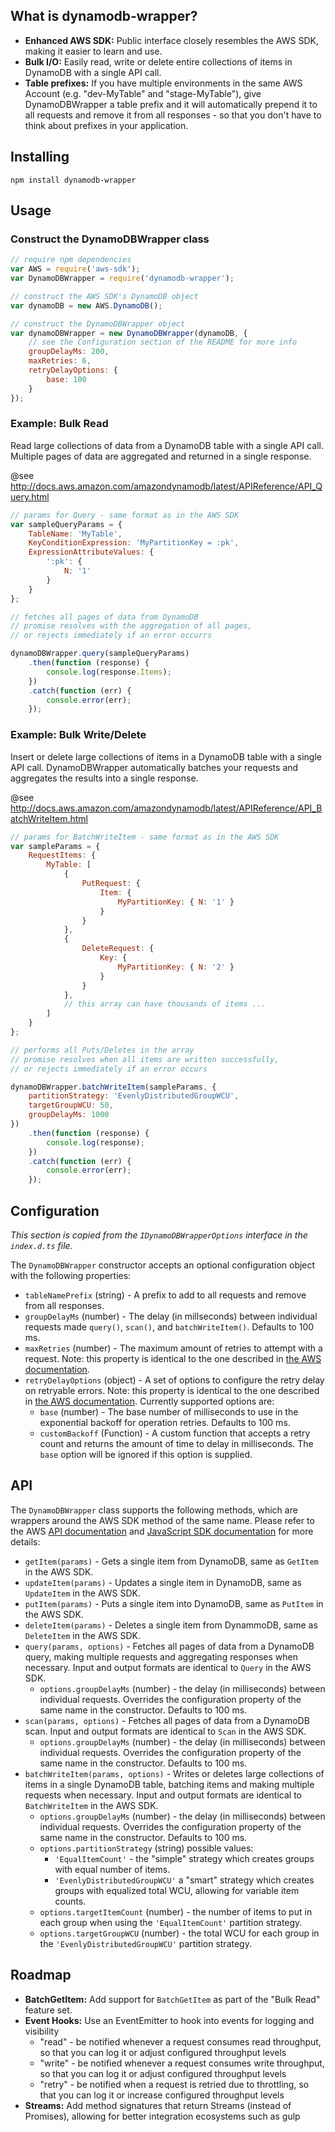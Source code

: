## What is dynamodb-wrapper?

- **Enhanced AWS SDK:** Public interface closely resembles the AWS SDK, making it easier to learn and use.
- **Bulk I/O:** Easily read, write or delete entire collections of items in DynamoDB with a single API call.
- **Table prefixes:** If you have multiple environments in the same AWS Account (e.g. "dev-MyTable" and "stage-MyTable"), give DynamoDBWrapper a table prefix and it will automatically prepend it to all requests and remove it from all responses - so that you don't have to think about prefixes in your application.

## Installing

```
npm install dynamodb-wrapper
```

## Usage

### Construct the DynamoDBWrapper class

```js
// require npm dependencies
var AWS = require('aws-sdk');
var DynamoDBWrapper = require('dynamodb-wrapper');

// construct the AWS SDK's DynamoDB object
var dynamoDB = new AWS.DynamoDB();

// construct the DynamoDBWrapper object
var dynamoDBWrapper = new DynamoDBWrapper(dynamoDB, {
    // see the Configuration section of the README for more info
    groupDelayMs: 200,
    maxRetries: 6,
    retryDelayOptions: {
        base: 100
    }
});
```

### Example: Bulk Read

Read large collections of data from a DynamoDB table with a single API call. Multiple pages of data are aggregated and returned in a single response.

@see http://docs.aws.amazon.com/amazondynamodb/latest/APIReference/API_Query.html

```js
// params for Query - same format as in the AWS SDK
var sampleQueryParams = {
    TableName: 'MyTable',
    KeyConditionExpression: 'MyPartitionKey = :pk',
    ExpressionAttributeValues: {
        ':pk': {
            N: '1'
        }
    }
};

// fetches all pages of data from DynamoDB
// promise resolves with the aggregation of all pages,
// or rejects immediately if an error occurrs

dynamoDBWrapper.query(sampleQueryParams)
    .then(function (response) {
        console.log(response.Items);
    })
    .catch(function (err) {
        console.error(err);
    });
```

### Example: Bulk Write/Delete

Insert or delete large collections of items in a DynamoDB table with a single API call. DynamoDBWrapper automatically batches your requests and aggregates the results into a single response.

@see http://docs.aws.amazon.com/amazondynamodb/latest/APIReference/API_BatchWriteItem.html

```js
// params for BatchWriteItem - same format as in the AWS SDK
var sampleParams = {
    RequestItems: {
        MyTable: [
            {
                PutRequest: {
                    Item: {
                        MyPartitionKey: { N: '1' }
                    }
                }
            },
            {
                DeleteRequest: {
                    Key: {
                        MyPartitionKey: { N: '2' }
                    }
                }
            },
            // this array can have thousands of items ...
        ]
    }
};

// performs all Puts/Deletes in the array
// promise resolves when all items are written successfully,
// or rejects immediately if an error occurs

dynamoDBWrapper.batchWriteItem(sampleParams, {
    partitionStrategy: 'EvenlyDistributedGroupWCU',
    targetGroupWCU: 50,
    groupDelayMs: 1000
})
    .then(function (response) {
        console.log(response);
    })
    .catch(function (err) {
        console.error(err);
    });
```

## Configuration

*This section is copied from the `IDynamoDBWrapperOptions` interface in the `index.d.ts` file.*

The `DynamoDBWrapper` constructor accepts an optional configuration object with the following properties:
- `tableNamePrefix` (string) - A prefix to add to all requests and remove from all responses.
- `groupDelayMs` (number) - The delay (in millseconds) between individual requests made `query()`, `scan()`, and `batchWriteItem()`. Defaults to 100 ms.
- `maxRetries` (number) - The maximum amount of retries to attempt with a request. Note: this property is identical to the one described in [the AWS documentation](http://docs.aws.amazon.com/AWSJavaScriptSDK/latest/AWS/DynamoDB.html#constructor-property).
- `retryDelayOptions` (object) - A set of options to configure the retry delay on retryable errors. Note: this property is identical to the one described in [the AWS documentation](http://docs.aws.amazon.com/AWSJavaScriptSDK/latest/AWS/DynamoDB.html#constructor-property). Currently supported options are:
    - `base` (number) - The base number of milliseconds to use in the exponential backoff for operation retries. Defaults to 100 ms.
    - `customBackoff` (Function) - A custom function that accepts a retry count and returns the amount of time to delay in milliseconds. The `base` option will be ignored if this option is supplied.

## API

The `DynamoDBWrapper` class supports the following methods, which are wrappers around the AWS SDK method of the same name. Please refer to the AWS [API documentation](http://docs.aws.amazon.com/amazondynamodb/latest/APIReference/API_Operations.html) and [JavaScript SDK documentation](http://docs.aws.amazon.com/AWSJavaScriptSDK/latest/AWS/DynamoDB.html) for more details:

- `getItem(params)` - Gets a single item from DynamoDB, same as `GetItem` in the AWS SDK.
- `updateItem(params)` - Updates a single item in DynamoDB, same as `UpdateItem` in the AWS SDK.
- `putItem(params)` - Puts a single item into DynamoDB, same as `PutItem` in the AWS SDK.
- `deleteItem(params)` - Deletes a single item from DynammoDB, same as `DeleteItem` in the AWS SDK.
- `query(params, options)` - Fetches all pages of data from a DynamoDB query, making multiple requests and aggregating responses when necessary. Input and output formats are identical to `Query` in the AWS SDK.
    - `options.groupDelayMs` (number) - the delay (in milliseconds) between individual requests. Overrides the configuration property of the same name in the constructor. Defaults to 100 ms.
- `scan(params, options)` - Fetches all pages of data from a DynamoDB scan. Input and output formats are identical to `Scan` in the AWS SDK.
    - `options.groupDelayMs` (number) - the delay (in milliseconds) between individual requests. Overrides the configuration property of the same name in the constructor. Defaults to 100 ms.
- `batchWriteItem(params, options)` - Writes or deletes large collections of items in a single DynamoDB table, batching items and making multiple requests when necessary. Input and output formats are identical to `BatchWriteItem` in the AWS SDK.
    - `options.groupDelayMs` (number) - the delay (in milliseconds) between individual requests. Overrides the configuration property of the same name in the constructor. Defaults to 100 ms.
    - `options.partitionStrategy` (string) possible values:
        - `'EqualItemCount'` - the "simple" strategy which creates groups with equal number of items.
        - `'EvenlyDistributedGroupWCU'` a "smart" strategy which creates groups with equalized total WCU, allowing for variable item counts.
    - `options.targetItemCount` (number) - the number of items to put in each group when using the `'EqualItemCount'` partition strategy.
    - `options.targetGroupWCU` (number) - the total WCU for each group in the `'EvenlyDistributedGroupWCU'` partition strategy.

## Roadmap

- **BatchGetItem:** Add support for `BatchGetItem` as part of the "Bulk Read" feature set.
- **Event Hooks:** Use an EventEmitter to hook into events for logging and visibility
    - "read" - be notified whenever a request consumes read throughput, so that you can log it or adjust configured throughput levels
    - "write" - be notified whenever a request consumes write throughput, so that you can log it or adjust configured throughput levels
    - "retry" - be notified when a request is retried due to throttling, so that you can log it or increase configured throughput levels
- **Streams:** Add method signatures that return Streams (instead of Promises), allowing for better integration ecosystems such as gulp

